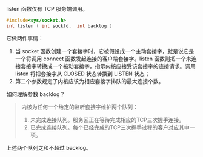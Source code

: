 listen 函数仅有 TCP 服务端调用。
```c
#include<sys/socket.h>
int listen ( int sockfd,  int backlog )
```

它做两件事情：
1.  当 socket 函数创建一个套接字时，它被假设成一个主动套接字，就是说它是一个将调用 connect 函数发起连接的客户端套接字。listen 函数则把一个未连接套接字转换成一个被动套接字，指示内核应接受该套接字的连接请求。调用 listen 将把套接字从 CLOSED 状态转换到 LISTEN 状态；
2.  第二个参数规定了内核应该为相应套接字排队的最大连接个数。

如何理解参数 backlog？
> 内核为任何一个给定的监听套接字维护两个队列：
> 1. 未完成连接队列。服务区正在等待完成相应的TCP三次握手连接。
> 2. 已完成连接队列。每个已经完成的TCP三次握手过程的客户对应其中一项。


上述两个队列之和不超过 backlog。